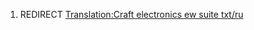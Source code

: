 1.  REDIRECT [Translation:Craft electronics ew suite
    txt/ru](Translation:Craft_electronics_ew_suite_txt/ru "wikilink")